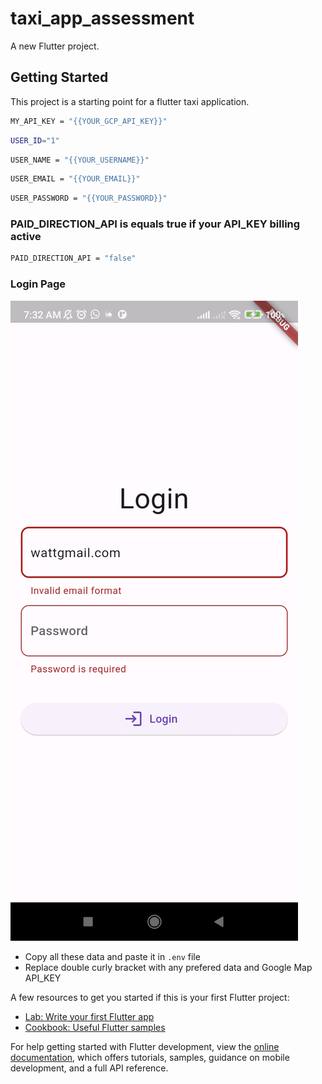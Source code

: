 # taxi_app_assessment

A new Flutter project.

## Getting Started

This project is a starting point for a flutter taxi application.

```sh
MY_API_KEY = "{{YOUR_GCP_API_KEY}}"
```

```sh
USER_ID="1"
```

```sh
USER_NAME = "{{YOUR_USERNAME}}"
```

```sh
USER_EMAIL = "{{YOUR_EMAIL}}"
```

```sh
USER_PASSWORD = "{{YOUR_PASSWORD}}"
```

### PAID_DIRECTION_API is equals true if your API_KEY billing active

```sh
PAID_DIRECTION_API = "false"
```

### Login Page

![alt text](https://github.com/MazinHashim/assessment_taxi/blob/master/assets/imgs/login.jpg)

- Copy all these data and paste it in `.env` file
- Replace double curly bracket with any prefered data and Google Map API_KEY

A few resources to get you started if this is your first Flutter project:

- [Lab: Write your first Flutter app](https://docs.flutter.dev/get-started/codelab)
- [Cookbook: Useful Flutter samples](https://docs.flutter.dev/cookbook)

For help getting started with Flutter development, view the
[online documentation](https://docs.flutter.dev/), which offers tutorials,
samples, guidance on mobile development, and a full API reference.
